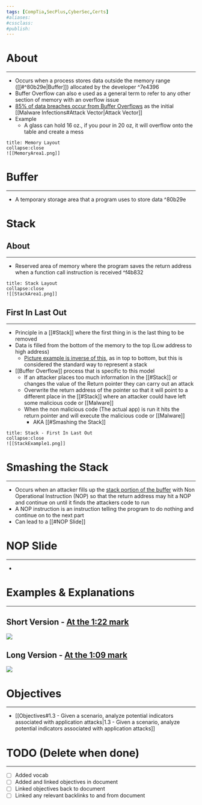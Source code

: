 ```yaml
---
tags: [CompTia,SecPlus,CyberSec,Certs]
#aliases:
#cssclass:
#publish:
---
```


# About
---
- Occurs when a process stores data outside the memory range ([[#^80b29e|Buffer]]) allocated by the developer ^7e4396
- Buffer Overflow can also e used as a general term to refer to any other section of memory with an overflow issue
- <u>85% of data breaches occur from Buffer Overflows</u> as the initial [[Malware Infections#Attack Vector|Attack Vector]]
- Example
	- A glass can hold 16 oz., if you pour in 20 oz, it will overflow onto the table and create a mess

```ad-info
title: Memory Layout
collapse:close
![[MemoryArea1.png]]
```

# Buffer
---
- A temporary storage area that a program uses to store data ^80b29e

# Stack

## About
---
- Reserved area of memory where the program saves the return address when a function call instruction is received ^f4b832

```ad-info
title: Stack Layout
collapse:close
![[StackArea1.png]]
```

## First In Last Out
---
- Principle in a [[#Stack]] where the first thing in is the last thing to be removed
- Data is filled from the bottom of the memory to the top (Low address to high address)
	- <u>Picture example is inverse of this</u>, as in top to bottom, but this is considered the standard way to represent a stack
- [[Buffer Overflow]] process that is specific to this model
	- If an attacker places too much information in the [[#Stack]] or changes the value of the Return pointer they can carry out an attack
	- Overwrite the return address of the pointer so that it will point to a different place in the [[#Stack]] where an attacker could have left some malicious code or [[Malware]]
	- When the non malicious code (The actual app) is run it hits the return pointer and will execute the malicious code or [[Malware]]
		- AKA [[#Smashing the Stack]]

```ad-info
title: Stack - First In Last Out
collapse:close
![[StackExample1.png]]
```

# Smashing the Stack
---
- Occurs when an attacker fills up the <u>stack portion of the buffer</u> with Non Operational Instruction (NOP) so that the return address may hit a NOP and continue on until it finds the attackers code to run
- A NOP instruction is an instruction telling the program to do nothing and continue on to the next part
- Can lead to a [[#NOP Slide]]

# NOP Slide
---
-

# Examples & Explanations
---
## Short Version - <u>At the 1:22 mark</u>

![](https://www.youtube.com/watch?v=TSeqEN-ZXe4)

## Long Version - <u>At the 1:09 mark</u>

![](https://www.youtube.com/watch?v=1S0aBV-Waeo)

# Objectives
---
- [[Objectives#1.3 - Given a scenario, analyze potential indicators associated with application attacks|1.3 - Given a scenario, analyze potential indicators associated with application attacks]]

# TODO (Delete when done)
---
- [ ] Added vocab
- [ ] Added and linked objectives in document
- [ ] Linked objectives back to document
- [ ] Linked any relevant backlinks to and from document